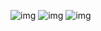 ![img](https://github.com/sotpngu/angular-gulp-less/blob/master/img/DVSN9-.gif)
![img](https://github.com/sotpngu/angular-gulp-less/blob/master/img/mOYztn.gif)
![img](https://github.com/sotpngu/angular-gulp-less/blob/master/img/nUMRVg.gif)
